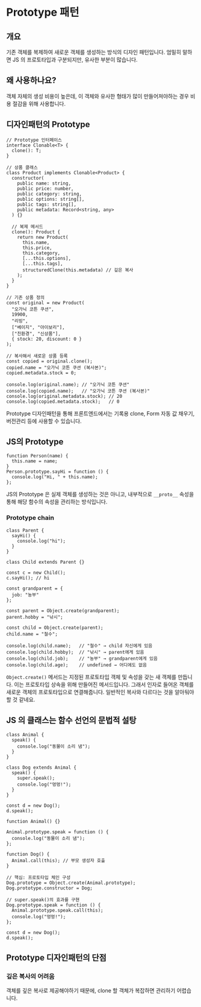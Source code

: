 # Prototype 패턴

## 개요

 기존 객체를 복제하여 새로운 객체를 생성하는 방식의 디자인 패턴입니다. 엄밀히 말하면 JS 의 프로토타입과 구분되지만, 유사한 부분이 많습니다.

## 왜 사용하나요?

 객체 자체의 생성 비용이 높은데, 이 객체와 유사한 형태가 많이 만들어져야하는 경우 비용 절감을 위해 사용합니다.

## 디자인패턴의 Prototype

```tsx
// Prototype 인터페이스
interface Clonable<T> {
  clone(): T;
}

// 상품 클래스
class Product implements Clonable<Product> {
  constructor(
    public name: string,
    public price: number,
    public category: string,
    public options: string[],
    public tags: string[],
    public metadata: Record<string, any>
  ) {}

  // 복제 메서드
  clone(): Product {
    return new Product(
      this.name,
      this.price,
      this.category,
      [...this.options],
      [...this.tags],
      structuredClone(this.metadata) // 깊은 복사
    );
  }
}
```

```tsx
// 기존 상품 정의
const original = new Product(
  "오가닉 코튼 쿠션",
  19900,
  "리빙",
  ["베이지", "아이보리"],
  ["친환경", "신상품"],
  { stock: 20, discount: 0 }
);

// 복사해서 새로운 상품 등록
const copied = original.clone();
copied.name = "오가닉 코튼 쿠션 (복사본)";
copied.metadata.stock = 0;

console.log(original.name); // "오가닉 코튼 쿠션"
console.log(copied.name);   // "오가닉 코튼 쿠션 (복사본)"
console.log(original.metadata.stock); // 20
console.log(copied.metadata.stock);   // 0
```

Prototype 디자인패턴을 통해 프론트엔드에서는 기록용 clone, Form 자동 값 채우기, 버전관리 등에 사용할 수 있습니다.

## JS의 Prototype

```tsx
function Person(name) {
  this.name = name;
}
Person.prototype.sayHi = function () {
  console.log("Hi, " + this.name);
};
```

 JS의 Prototype 은 실제 객체를 생성하는 것은 아니고, 내부적으로 `__proto__` 속성을 통해 해당 함수의 속성을 관리하는 방식입니다. 

### Prototype chain

```tsx
class Parent {
  sayHi() {
    console.log("hi");
  }
}

class Child extends Parent {}

const c = new Child();
c.sayHi(); // hi
```

```tsx
const grandparent = {
  job: "농부"
};

const parent = Object.create(grandparent);
parent.hobby = "낚시";

const child = Object.create(parent);
child.name = "철수";

console.log(child.name);   // "철수" → child 자신에게 있음
console.log(child.hobby);  // "낚시" → parent에게 있음
console.log(child.job);    // "농부" → grandparent에게 있음
console.log(child.age);    // undefined → 어디에도 없음
```

 `Object.create()` 메서드는 지정된 프로토타입 객체 및 속성을 갖는 새 객체를 만듭니다. 이는 프로토타입 상속을 위해 만들어진 메서드입니다. 그래서 인자로 들어온 객체를 새로운 객체의 프로토타입으로 연결해줍니다. 일반적인 복사와 다르다는 것을 알아둬야 할 것 같네요.

## JS 의 클래스는 함수 선언의 문법적 설탕

```tsx
class Animal {
  speak() {
    console.log("동물이 소리 냄");
  }
}

class Dog extends Animal {
  speak() {
    super.speak();
    console.log("멍멍!");
  }
}

const d = new Dog();
d.speak();
```

```tsx
function Animal() {}

Animal.prototype.speak = function () {
  console.log("동물이 소리 냄");
};

function Dog() {
  Animal.call(this); // 부모 생성자 호출
}

// 핵심: 프로토타입 체인 구성
Dog.prototype = Object.create(Animal.prototype);
Dog.prototype.constructor = Dog;

// super.speak()의 효과를 구현
Dog.prototype.speak = function () {
  Animal.prototype.speak.call(this);
  console.log("멍멍!");
};

const d = new Dog();
d.speak();
```

## Prototype 디자인패턴의 단점

### 깊은 복사의 어려움

 객체를 깊은 복사로 제공해야하기 때문에, clone 할 객체가 복잡하면 관리하기 어렵습니다.